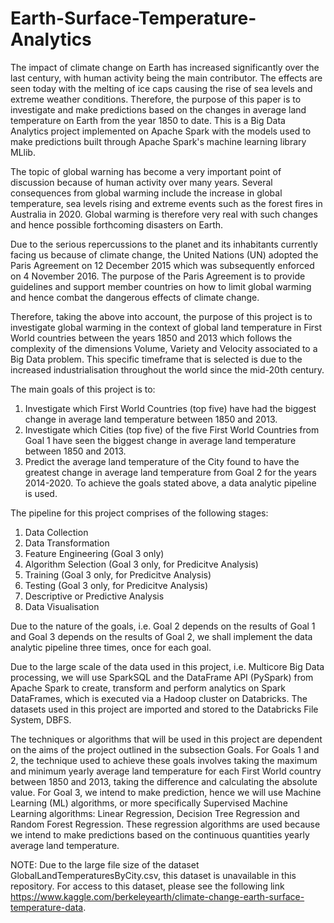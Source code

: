 # Earth-Surface-Temperature-Analytics

The impact of climate change on Earth has increased significantly over the last century, with human activity being the main contributor. The effects are seen today with the melting of ice caps causing the rise of sea levels and extreme weather conditions. Therefore, the purpose of this paper is to investigate and make predictions based on the changes in average land temperature on Earth from the year 1850 to date. This is a Big Data Analytics project implemented on Apache Spark with the models used to make predictions built through Apache Spark's machine learning library MLlib.

The topic of global warning has become a very important
point of discussion because of human activity over many
years. Several consequences from global warming include the
increase in global temperature, sea levels rising and extreme
events such as the forest fires in Australia in 2020. Global
warming is therefore very real with such changes and hence
possible forthcoming disasters on Earth.

Due to the serious repercussions to the planet and its
inhabitants currently facing us because of climate change,
the United Nations (UN) adopted the Paris Agreement on
12 December 2015 which was subsequently enforced on 4
November 2016. The purpose of the Paris Agreement is to
provide guidelines and support member countries on how to
limit global warming and hence combat the dangerous effects
of climate change.

Therefore, taking the above into account, the purpose of
this project is to investigate global warming in the context
of global land temperature in First World countries between
the years 1850 and 2013 which follows the complexity of the
dimensions Volume, Variety and Velocity associated to a Big
Data problem. This specific timeframe that is selected is due
to the increased industrialisation throughout the world since
the mid-20th century.

The main goals of this project is to:
1) Investigate which First World Countries (top five) have
had the biggest change in average land temperature
between 1850 and 2013.
2) Investigate which Cities (top five) of the five First World
Countries from Goal 1 have seen the biggest change in
average land temperature between 1850 and 2013.
3) Predict the average land temperature of the City found
to have the greatest change in average land temperature
from Goal 2 for the years 2014-2020.
To achieve the goals stated above, a data analytic pipeline
is used.

The pipeline for this project comprises of
the following stages:
1) Data Collection
2) Data Transformation
3) Feature Engineering (Goal 3 only)
4) Algorithm Selection (Goal 3 only, for Predicitve Analysis)
5) Training (Goal 3 only, for Predicitve Analysis)
6) Testing (Goal 3 only, for Predicitve Analysis)
7) Descriptive or Predictive Analysis
8) Data Visualisation

Due to the nature of the goals, i.e. Goal 2 depends on the
results of Goal 1 and Goal 3 depends on the results of Goal
2, we shall implement the data analytic pipeline three times,
once for each goal.

Due to the large scale of the data used in this project, i.e.
Multicore Big Data processing, we will use SparkSQL and
the DataFrame API (PySpark) from Apache Spark to create,
transform and perform analytics on Spark DataFrames, which
is executed via a Hadoop cluster on Databricks. The datasets
used in this project are imported and stored to the Databricks
File System, DBFS.

The techniques or algorithms that will be used in this
project are dependent on the aims of the project outlined
in the subsection Goals. For Goals 1 and 2, the technique
used to achieve these goals involves taking the maximum
and minimum yearly average land temperature for each First
World country between 1850 and 2013, taking the difference
and calculating the absolute value. For Goal 3, we intend to
make prediction, hence we will use Machine Learning (ML)
algorithms, or more specifically Supervised Machine Learning
algorithms: Linear Regression, Decision Tree Regression and
Random Forest Regression. These regression algorithms are
used because we intend to make predictions based on the
continuous quantities yearly average land temperature.

NOTE: Due to the large file size of the dataset GlobalLandTemperaturesByCity.csv, this dataset is unavailable in this repository. For access to this dataset, please see the following link https://www.kaggle.com/berkeleyearth/climate-change-earth-surface-temperature-data.
